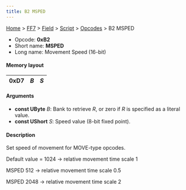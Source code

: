 ```yaml
---
title: B2 MSPED
---
```


[Home](/ff7-flat-wiki/Main%20Page.md) > [FF7](/ff7-flat-wiki/FF7.md) > [Field](/ff7-flat-wiki/FF7/Field.md) > [Script](/ff7-flat-wiki/FF7/Field/Script.md) > [Opcodes](/ff7-flat-wiki/FF7/Field/Script/Opcodes.md) > B2 MSPED

-   Opcode: **0xB2**
-   Short name: **MSPED**
-   Long name: Movement Speed (16-bit)

#### Memory layout

| 0xD7 | *B* | *S* |
|------|-----|-----|

#### Arguments

-   **const UByte** *B*: Bank to retrieve *R*, or zero if *R* is
    specified as a literal value.
-   **const UShort** *S*: Speed value (8-bit fixed point).

#### Description

Set speed of movement for MOVE-type opcodes.

Default value = 1024 -&gt; relative movement time scale 1

MSPED 512 -&gt; relative movement time scale 0.5

MSPED 2048 -&gt; relative movement time scale 2
